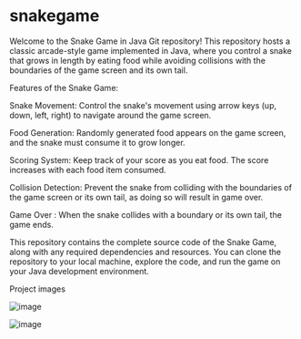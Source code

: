 # snakegame
Welcome to the Snake Game in Java Git repository! This repository hosts a classic arcade-style game implemented in Java, where you control a snake that grows in length by eating food while avoiding collisions with the boundaries of the game screen and its own tail.


Features of the Snake Game:

Snake Movement: Control the snake's movement using arrow keys (up, down, left, right) to navigate around the game screen.

Food Generation: Randomly generated food appears on the game screen, and the snake must consume it to grow longer.

Scoring System: Keep track of your score as you eat food. The score increases with each food item consumed.

Collision Detection: Prevent the snake from colliding with the boundaries of the game screen or its own tail, as doing so will result in game over.

Game Over : When the snake collides with a boundary or its own tail, the game ends. 

This repository contains the complete source code of the Snake Game, along with any required dependencies and resources. You can clone the repository to your local machine, explore the code, and run the game on your Java development environment.

Project images


![image](https://github.com/anbu2397/snakegame/assets/111657570/55dfe0eb-3b68-4680-8c8e-24ed3de46a05)



![image](https://github.com/anbu2397/snakegame/assets/111657570/e9d90c3f-e747-41e1-bcef-852732b224c7)

